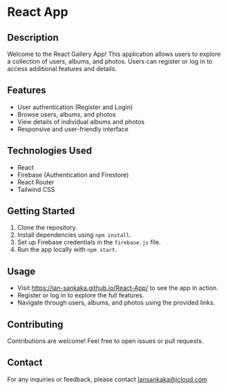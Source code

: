# React App

## Description
Welcome to the React Gallery App! This application allows users to explore a collection of users, albums, and photos. Users can register or log in to access additional features and details.

## Features
- User authentication (Register and Login)
- Browse users, albums, and photos
- View details of individual albums and photos
- Responsive and user-friendly interface

## Technologies Used
- React
- Firebase (Authentication and Firestore)
- React Router
- Tailwind CSS 

## Getting Started
1. Clone the repository.
2. Install dependencies using `npm install`.
3. Set up Firebase credentials in the `firebase.js` file.
4. Run the app locally with `npm start`.

## Usage
- Visit https://ian-sankaka.github.io/React-App/ to see the app in action.
- Register or log in to explore the full features.
- Navigate through users, albums, and photos using the provided links.

## Contributing
Contributions are welcome! Feel free to open issues or pull requests.

## Contact
For any inquiries or feedback, please contact Iansankaka@icloud.com